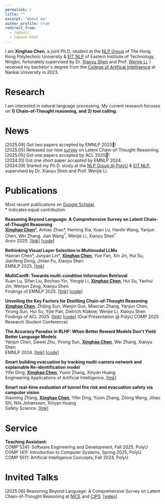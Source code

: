 ```yaml
---
permalink: /
title: ""
excerpt: "About me"
author_profile: true
redirect_from: 
  - /about/
  - /about.html
---
```


<!-- ## About Me -->

I am **Xinghao Chen**, a joint Ph.D. student at the [NLP Group](https://polyunlp.github.io/) of The Hong Kong Polytechnic University & [EIT NLP](https://eit-nlp.github.io/) of Eastern Institute of Technology, Ningbo, fortunately supervised by Dr. [Xiaoyu Shen](https://chin-gyou.github.io//) and Prof. [Wenjie Li](https://www4.comp.polyu.edu.hk/~cswjli/). I received my bachelor's degree from the [College of Artifical Intelligence](https://ai.nankai.edu.cn/) at Nankai University in 2023.  

# Research

I am interested in natural language processing. My current research focuses on **1) Chain-of-Thought reasoning, and 2) tool calling.**  

# News

[2025.08] Got two papers accepted by EMNLP 2025🎉!   
[2025.05] Released our new [survey](https://arxiv.org/abs/2505.16782) on Latent Chain-of-Thought Reasoning.  
[2025.05] Got one papers accepted by ACL 2025🎉!  
[2024.10] Got one short paper accepted by EMNLP 2024.  
[2024.09] Started my Ph.D. study at the [NLP Group @ PolyU](https://polyunlp.github.io/) & [EIT NLP](https://eit-nlp.github.io/), supervised by Dr. Xiaoyu Shen and Prof. Wenjie Li.  

# Publications

Most recent publications on [Google Scholar](https://scholar.google.com/citations?user=nth3Ph0AAAAJ&hl=en).  
\* indicates equal contribution

**Reasoning Beyond Language: A Comprehensive Survey on Latent Chain-of-Thought Reasoning**  
**<ins>Xinghao Chen</ins>**\*, Anhao Zhao\*, Heming Xia, Xuan Lu, Hanlin Wang, Yanjun Chen, Wei Zhang, Jian Wang<sup>†</sup>, Wenjie Li, Xiaoyu Shen<sup>†</sup>  
Arxiv 2025. [[link]](https://arxiv.org/abs/2505.16782) [[code]](https://github.com/EIT-NLP/Awesome-Latent-CoT)  

**Rethinking Visual Layer Selection in Multimodal LLMs**  
Haoran Chen\*, Junyan Lin\*, **<ins>Xinghao Chen</ins>**, Yue Fan, Xin Jin, Hui Su, Jianfeng Dong, Jinlan Fu, Xiaoyu Shen  
EMNLP 2025. [[link]](https://arxiv.org/abs/2504.21447)  

**MultiConIR: Towards multi-condition Information Retrieval**  
Xuan Lu, Sifan Liu, Bochao Yin, Yongqi Li, **<ins>Xinghao Chen</ins>**, Hui Su, Yaohui Jin, Wenjun Zeng, Xiaoyu Shen  
Findings of EMNLP 2025. [[link]](https://arxiv.org/abs/2503.08046) [[code]](https://github.com/EIT-NLP/MultiConIR)  

**Unveiling the Key Factors for Distilling Chain-of-Thought Reasoning**  
**<ins>Xinghao Chen</ins>**, Zhijing Sun, Wenjin Guo, Miaoran Zhang, Yanjun Chen, Yirong Sun, Hui Su, Yijie Pan, Dietrich Klakow, Wenjie Li, Xiaoyu Shen  
Findings of ACL 2025. [[link]](https://arxiv.org/abs/2502.18001) [[code]](https://github.com/EIT-NLP/Distilling-CoT-Reasoning) (Oral Presentation @ PolyU COMP 2025 Research Student Conference) 

**The Accuracy Paradox in RLHF: When Better Reward Models Don't Yield Better Language Models**  
Yanjun Chen, Dawei Zhu, Yirong Sun, **<ins>Xinghao Chen</ins>**, Wei Zhang, Xiaoyu Shen  
EMNLP 2024. [[link]](https://arxiv.org/abs/2410.06554) [[code]](https://github.com/EIT-NLP/AccuracyParadox-RLHF)  

**Smart building evacuation by tracking multi-camera network and explainable Re-identification model**  
Yifei Ding, **<ins>Xinghao Chen</ins>**, Yuxin Zhang, Xinyan Huang  
Engineering Applications of Artificial Intelligence. [[link]](https://www.sciencedirect.com/science/article/pii/S095219762500394X)  

**Smart real-time evaluation of tunnel fire risk and evacuation safety via computer vision**  
Xiaoning Zhang, **<ins>Xinghao Chen</ins>**, Yifei Ding, Yuxin Zhang, Zilong Wang, Jihao Shi, Nils Johansson, Xinyan Huang  
Safety Science. [[link]](https://www.sciencedirect.com/science/article/abs/pii/S092575352400153X)  

# Service

**Teaching Assistant:**    
COMP 5241: Software Engineering and Development, Fall 2025, PolyU  
COMP 1411: Introduction to Computer Systems, Spring 2025, PolyU  
COMP 5511: Artificial Intelligence Concepts, Fall 2024, PolyU  

# Invited Talks

[2025.06] Reasoning Beyond Language: A Comprehensive Survey on Latent Chain-of-Thought Reasoning at [NICE](https://nice-nlp.github.io/) and [CIPS](http://lmg.cipsc.org.cn/index.html). [[video]](https://www.bilibili.com/video/BV1HGMczkEZz/?spm_id_from=333.1387.upload.video_card.click&vd_source=faf159ae052af24b9fed9313aa72e254) 


<div id="clustrmaps-widget" style="width:40%; margin: 0 auto; display: block;">
			<script type='text/javascript' id='clustrmaps' src='//clustrmaps.com/map_v2.js?d=EoPAaiFrvVl-nH3vsQ9fQul7urlg3cwFzuGtOtGIypA&cl=ffffff&w=a'></script>
</div>	
